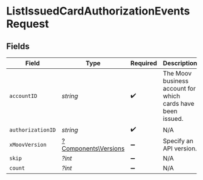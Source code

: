 # ListIssuedCardAuthorizationEventsRequest


## Fields

| Field                                                       | Type                                                        | Required                                                    | Description                                                 | Example                                                     |
| ----------------------------------------------------------- | ----------------------------------------------------------- | ----------------------------------------------------------- | ----------------------------------------------------------- | ----------------------------------------------------------- |
| `accountID`                                                 | *string*                                                    | :heavy_check_mark:                                          | The Moov business account for which cards have been issued. |                                                             |
| `authorizationID`                                           | *string*                                                    | :heavy_check_mark:                                          | N/A                                                         |                                                             |
| `xMoovVersion`                                              | [?Components\Versions](../../Models/Components/Versions.md) | :heavy_minus_sign:                                          | Specify an API version.                                     |                                                             |
| `skip`                                                      | *?int*                                                      | :heavy_minus_sign:                                          | N/A                                                         | 60                                                          |
| `count`                                                     | *?int*                                                      | :heavy_minus_sign:                                          | N/A                                                         | 20                                                          |